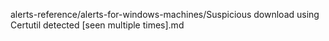 alerts-reference/alerts-for-windows-machines/Suspicious download using Certutil detected [seen multiple times].md